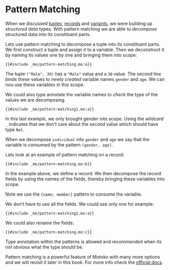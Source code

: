 # Pattern Matching

When we discussed [tuples](/common-programming-concepts/types/tuples.html), [records](/common-programming-concepts/types/records.html) and [variants](/common-programming-concepts/types/variants.html), we were building up *structured data* types. With pattern matching we are able to *decompose* structured data into its constituent parts. 

Lets use pattern matching to decompose a tuple into its constituent parts. We first construct a tuple and assign it to a variable. Then we deconstruct it by naming its values one by one and bringing them into scope:

```motoko
{{#include _mo/pattern-matching.mo:a}}
```

The tuple `("Male", 30)` has a `"Male"` value and a `30` value. The second line *binds* these values to *newly created* variable names `gender` and `age`. We can nou use these variables in this scope. 

We could also type annotate the variable names to *check* the type of the values we are decomposing. 

```motoko
{{#include _mo/pattern-matching1.mo:a}}
```

In this last example, we only brought gender into scope. Using the *wildcard* `_` indicates that we don't care about the second value which should have type `Nat`.

When we decompose `individual` into `gender` and `age` we say that the variable is *consumed* by the pattern `(gender, age)`.

Lets look at an example of pattern matching on a record:

```motoko
{{#include _mo/pattern-matching.mo:b}}
```

In the example above, we define a record. We then decompose the record fields by using the names of the fields, thereby bringing these variables into scope. 

Note we use the `{name; member}` pattern to consume the variable.

We don't have to use all the fields. We could use only one for example:

```motoko
{{#include _mo/pattern-matching2.mo:a}}
```

We could also rename the fields:

```motoko
{{#include _mo/pattern-matching.mo:c}}
```

Type annotation within the patterns is allowed and recommended when its not obvious what the type should be. 

Pattern matching is a powerful feature of Motoko with many more options and we will revisit it later in this book. For more info check the [official docs](https://internetcomputer.org/docs/current/developer-docs/build/cdks/motoko-dfinity/pattern-matching).

